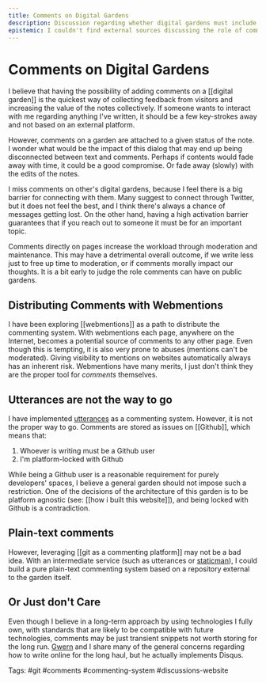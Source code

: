 ```yaml
---
title: Comments on Digital Gardens
description: Discussion regarding whether digital gardens must include or not comments, and if so, how can they be implemented
epistemic: I couldn't find external sources discussing the role of comments on digital gardens, and whether they have any kind of impact
---
```

# Comments on Digital Gardens
I believe that having the possibility of adding comments on a [[digital garden]] is the quickest way of collecting feedback from visitors and increasing the value of the notes collectively. If someone wants to interact with me regarding anything I've written, it should be a few key-strokes away and not based on an external platform. 

However, comments on a garden are attached to a given status of the note. I wonder what would be the impact of this dialog that may end up being disconnected between text and comments. Perhaps if contents would fade away with time, it could be a good compromise. Or fade away (slowly) with the edits of the notes. 

I miss comments on other's digital gardens, because I feel there is a big barrier for connecting with them. Many suggest to connect through Twitter, but it does not feel the best, and I think there's always a chance of messages getting lost. On the other hand, having a high activation barrier guarantees that if you reach out to someone it must be for an important topic. 

Comments directly on pages increase the workload through moderation and maintenance. This may have a detrimental overall outcome, if we write less just to free up time to moderation, or if comments morally impact our thoughts. It is a bit early to judge the role comments can have on public gardens. 

## Distributing Comments with Webmentions
I have been exploring [[webmentions]] as a path to distribute the commenting system. With webmentions each page, anywhere on the Internet, becomes a potential source of comments to any other page. Even though this is tempting, it is also very prone to abuses (mentions can't be moderated). Giving visibility to mentions on websites automatically always has an inherent risk. Webmentions have many merits, I just don't think they are the proper tool for *comments* themselves. 

## Utterances are not the way to go
I have implemented [utterances](https://www.utteranc.es) as a commenting system. However, it is not the proper way to go. Comments are stored as issues on [[Github]], which means that:

1. Whoever is writing must be a Github user
2. I'm platform-locked with Github

While being a Github user is a reasonable requirement for purely developers' spaces, I believe a general garden should not impose such a restriction. One of the decisions of the architecture of this garden is to be platform agnostic (see: [[how i built this website]]), and being locked with Github is a contradiction.

## Plain-text comments
However, leveraging [[git as a commenting platform]] may not be a bad idea. With an intermediate service (such as utterances or [staticman](https://staticman.net/)), I could build a pure plain-text commenting system based on a repository external to the garden itself. 

## Or Just don't Care
Even though I believe in a long-term approach by using technologies I fully own, with standards that are likely to be compatible with future technologies, comments may be just transient snippets not worth storing for the long run. [Gwern](https://www.gwern.net/About#anonymous-feedback) and I share many of the general concerns regarding how to write online for the long haul, but he actually implements Disqus. 

Tags: #git #comments #commenting-system #discussions-website